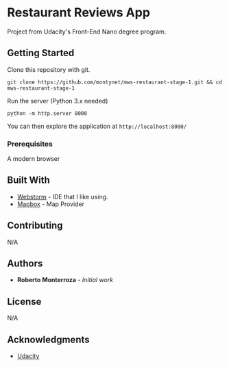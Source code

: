 # Restaurant Reviews App
Project from Udacity's Front-End Nano degree program. 

## Getting Started
Clone this repository with git.

` git clone https://github.com/montynet/mws-restaurant-stage-1.git && cd mws-restaurant-stage-1 `

Run the server (Python 3.x needed)

`python -m http.server 8000`

You can then explore the application at `http://localhost:8000/`

### Prerequisites 
A modern browser

## Built With
* [Webstorm](https://www.jetbrains.com/webstorm/) - IDE that I like using.
* [Mapbox](https://www.mapbox.com/) - Map Provider

## Contributing

N/A

## Authors

* **Roberto Monterroza** - *Initial work*

## License

N/A

## Acknowledgments

* [Udacity](https://www.udacity.com/course/front-end-web-developer-nanodegree--nd001)
